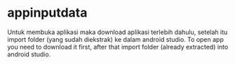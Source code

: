 # appinputdata
Untuk membuka aplikasi maka download aplikasi terlebih dahulu, setelah itu import folder (yang sudah diekstrak) ke dalam android studio.
To open app you need to download it first, after that import folder (already extracted) into android studio.
